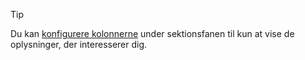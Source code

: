 <!-- markdownlint-disable-file MD041 -->
> [!TIP]
> Du kan [konfigurere kolonnerne][3] under sektionsfanen til kun at vise de oplysninger, der interesserer dig.

[3]: ../section-tabs/configure-columns.md
